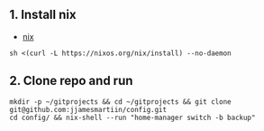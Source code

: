 ## 1. Install nix
- [nix](https://nixos.org/download/)
```
sh <(curl -L https://nixos.org/nix/install) --no-daemon
```

## 2. Clone repo and run
```
mkdir -p ~/gitprojects && cd ~/gitprojects && git clone git@github.com:jjamesmartiin/config.git
cd config/ && nix-shell --run "home-manager switch -b backup"
```

